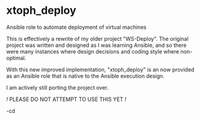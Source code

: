 # xtoph_deploy
Ansible role to automate deployment of virtual machines

This is effectively a rewrite of my older project "WS-Deploy".  The original
project was written and designed as I was learning Ansible, and so there were many
instances where design decisions and coding style where non-optimal.

With this new improved implementation, "xtoph_deploy" is an now provided as
an Ansible role that is native to the Ansible execution design.

I am actively still porting the project over.

*!* PLEASE DO NOT ATTEMPT TO USE THIS YET *!*

-cd
